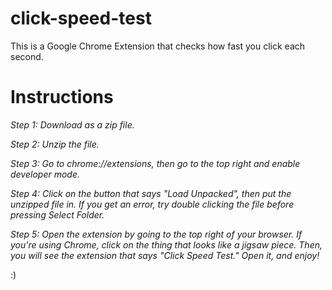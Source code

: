 # click-speed-test
This is a Google Chrome Extension that checks how fast you click each second.

# Instructions
*Step 1:  Download as a zip file.*

*Step 2: Unzip the file.*

*Step 3: Go to chrome://extensions, then go to the top right and enable developer mode.*

*Step 4: Click on the button that says "Load Unpacked", then put the unzipped file in. If you get an error, try double clicking the file before pressing Select Folder.*

*Step 5: Open the extension by going to the top right of your browser. If you're using Chrome, click on the thing that looks like a jigsaw piece. Then, you will see the extension that says "Click Speed Test." Open it, and enjoy!*

:)
